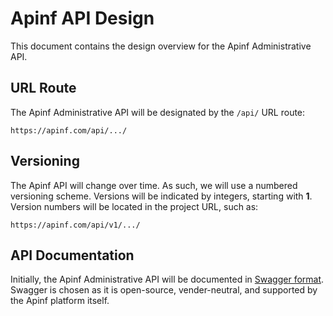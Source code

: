 # Apinf API Design
This document contains the design overview for the Apinf Administrative API.

## URL Route
The Apinf Administrative API will be designated by the `/api/` URL route:

```
https://apinf.com/api/.../
```

## Versioning
The Apinf API will change over time. As such, we will use a numbered versioning scheme. Versions will be indicated by integers, starting with **1**. Version numbers will be located in the project URL, such as:

```
https://apinf.com/api/v1/.../
```

## API Documentation
Initially, the Apinf Administrative API will be documented in [Swagger format](http://swagger.io). Swagger is chosen as it is open-source, vender-neutral, and supported by the Apinf platform itself.
